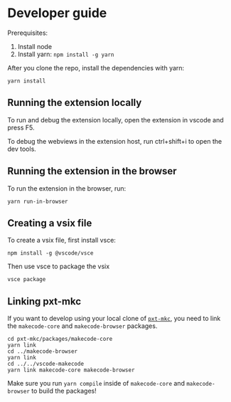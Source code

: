 # Developer guide

Prerequisites:

1. Install node
2. Install yarn: `npm install -g yarn`

After you clone the repo, install the dependencies with yarn:

```
yarn install
```

## Running the extension locally

To run and debug the extension locally, open the extension in vscode and press
F5.

To debug the webviews in the extension host, run ctrl+shift+i to open the dev
tools.

## Running the extension in the browser

To run the extension in the browser, run:

```
yarn run-in-browser
```

## Creating a vsix file

To create a vsix file, first install vsce:

```
npm install -g @vscode/vsce
```

Then use vsce to package the vsix

```
vsce package
```

## Linking pxt-mkc

If you want to develop using your local clone of
[`pxt-mkc`](https://github.com/microsoft/pxt-mkc), you need to link the
`makecode-core` and `makecode-browser` packages.

```
cd pxt-mkc/packages/makecode-core
yarn link
cd ../makecode-browser
yarn link
cd ../../vscode-makecode
yarn link makecode-core makecode-browser
```

Make sure you run `yarn compile` inside of `makecode-core` and
`makecode-browser` to build the packages!

